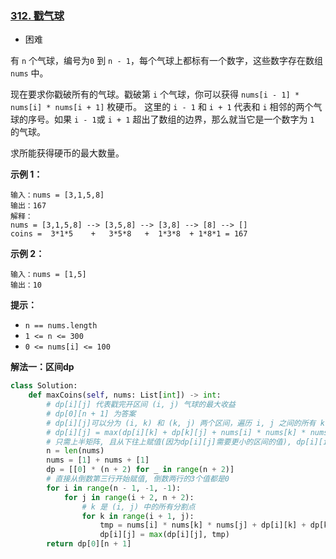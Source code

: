 ### [312. 戳气球](https://leetcode.cn/problems/burst-balloons/)

- 困难

有 `n` 个气球，编号为`0` 到 `n - 1`，每个气球上都标有一个数字，这些数字存在数组 `nums` 中。

现在要求你戳破所有的气球。戳破第 `i` 个气球，你可以获得 `nums[i - 1] * nums[i] * nums[i + 1]` 枚硬币。 这里的 `i - 1` 和 `i + 1` 代表和 `i` 相邻的两个气球的序号。如果 `i - 1`或 `i + 1` 超出了数组的边界，那么就当它是一个数字为 `1` 的气球。

求所能获得硬币的最大数量。

 **示例 1：**

```
输入：nums = [3,1,5,8]
输出：167
解释：
nums = [3,1,5,8] --> [3,5,8] --> [3,8] --> [8] --> []
coins =  3*1*5    +   3*5*8   +  1*3*8  + 1*8*1 = 167
```

**示例 2：**

```
输入：nums = [1,5]
输出：10
```

**提示：**

- `n == nums.length`
- `1 <= n <= 300`
- `0 <= nums[i] <= 100`

**解法一：区间dp**

```python
class Solution:
    def maxCoins(self, nums: List[int]) -> int:
        # dp[i][j] 代表戳完开区间 (i, j) 气球的最大收益
        # dp[0][n + 1] 为答案
        # dp[i][j]可以分为 (i, k) 和 (k, j) 两个区间，遍历 i, j 之间的所有 k 得到最大的收益
        # dp[i][j] = max(dp[i][k] + dp[k][j] + nums[i] * nums[k] * nums[j])
        # 只需上半矩阵, 且从下往上赋值(因为dp[i][j]需要更小的区间的值), dp[i][i] 和 dp[i][i+1] 都默认为0
        n = len(nums)
        nums = [1] + nums + [1]
        dp = [[0] * (n + 2) for _ in range(n + 2)]
        # 直接从倒数第三行开始赋值, 倒数两行的3个值都是0
        for i in range(n - 1, -1, -1):
            for j in range(i + 2, n + 2):
                # k 是 (i, j) 中的所有分割点
                for k in range(i + 1, j):
                    tmp = nums[i] * nums[k] * nums[j] + dp[i][k] + dp[k][j]
                    dp[i][j] = max(dp[i][j], tmp)
        return dp[0][n + 1]
```

